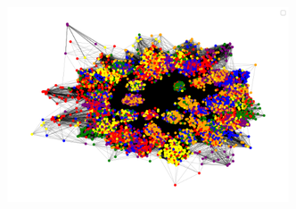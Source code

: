 <p align="center">
  <img src="https://github.com/CommonDrum/iceland-gene-spread-model/blob/master/Graphs/population%20graph.png?raw=true" alt="Population Graph"/>
</p>
